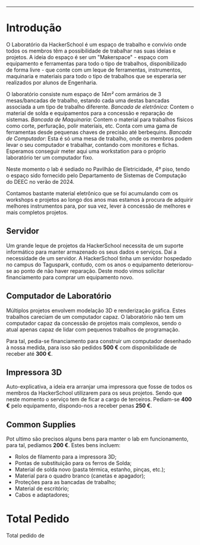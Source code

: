 ***
# Introdução

O Laboratório da HackerSchool é um espaço de trabalho e convívio onde todos os membros têm a possibilidade de trabalhar nas suas ideias e projetos.
A ideia do espaço é ser um "Makerspace" - espaço com equipamento e ferramentas para todo o tipo de trabalhos, disponibilizado de forma livre - que conte com um leque de ferramentas, instrumentos, maquinaria e materiais para todo o tipo de trabalhos que se esperaria ser realizados por alunos de Engenharia.

O laboratório consiste num espaço de *14m²* com armários de 3 mesas/bancadas de trabalho, estando cada uma destas bancadas associada a um tipo de trabalho diferente. 
	*Bancada de eletrônica*: Contem o material de solda e equipamentos para a concessão e reparação de sistemas.
	*Bancada de Maquinaria*: Contem o material para trabalhos físicos como corte, perfuração, polir materiais, etc. Conta com uma gama de ferramentas desde pequenas chaves de precisão até berbequins.
	*Bancada de Computador*: Esta é só uma mesa de trabalho, onde os membros podem levar o seu computador e trabalhar, contando com monitores e fichas. Esperamos conseguir meter aqui uma workstation para o próprio laboratório ter um computador fixo. 

Neste momento o lab é sediado no Pavilhão de Eletricidade, 4º piso, tendo o espaço sido fornecido pelo Departamento de Sistemas de Computação do DEEC no verão de 2024.

Contamos bastante material eletrônico que se foi acumulando com os workshops e projetos ao longo dos anos mas estamos à procura de adquirir melhores instrumentos para, por sua vez, lever à concessão de melhores e mais completos projetos.

## Servidor

Um grande leque de projetos da HackerSchool necessita de um suporte informático para manter armazenado os seus dados e serviços. Daí a necessidade de um servidor. A HackerSchool tinha um servidor hospedado no campus do Taguspark, contudo, com os anos o equipamento deteriorou-se ao ponto de não haver reparação.
Deste modo vimos solicitar financiamento para comprar um equipamento novo.
## Computador de Laboratório

Múltiplos projetos envolvem modelação 3D e renderização gráfica. Estes trabalhos careciam de um computador capaz. O laboratório não tem um computador capaz da concessão de projetos mais complexos, sendo o atual apenas capaz de lidar com pequenos trabalhos de programação.

Para tal, pedia-se financiamento para construir um computador desenhado à nossa medida, para isso são pedidos **500 €** com disponibilidade de receber até **300 €**.
## Impressora 3D

Auto-explicativa, a ideia era arranjar uma impressora que fosse de todos os membros da HackerSchool utilizarem para os seus projetos. Sendo que neste momento o serviço tem de ficar a cargo de terceiros.
Pediam-se **400 €** pelo equipamento, dispondo-nos a receber penas **250 €**.

## Common Supplies

Pot ultimo são precisos alguns bens para manter o lab em funcionamento, para tal, pedíamos **200 €**.
Estes bens incluem:
- Rolos de filamento para a impressora 3D;
- Pontas de substituição para os ferros de Solda;
- Material de solda novo (pasta térmica, estanho, pinças, etc.);
- Material para o quadro branco (canetas e apagador);
- Proteções para as bancadas de trabalho;
- Material de escritório;
- Cabos e adaptadores;

# Total Pedido

Total pedido de 

